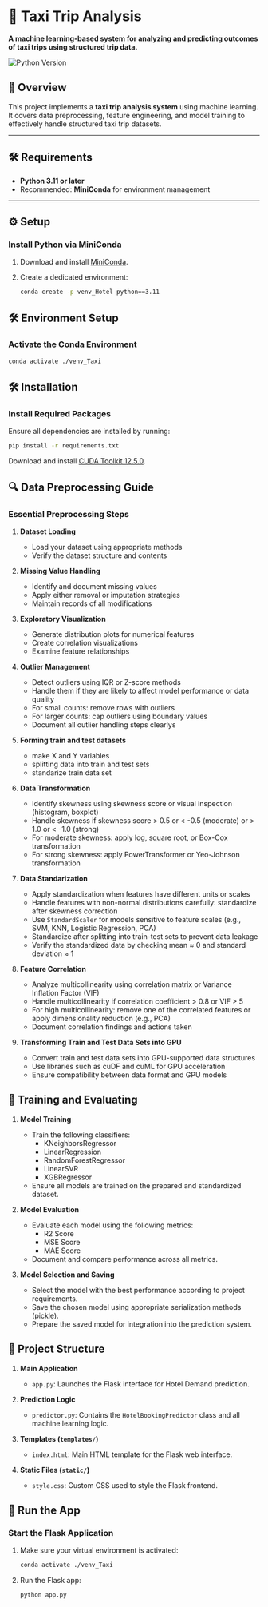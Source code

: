 # 🚖 Taxi Trip Analysis

**A machine learning-based system for analyzing and predicting outcomes of taxi trips using structured trip data.**  

![Python Version](https://img.shields.io/badge/python-3.11%2B-blue)

## 📌 Overview  

This project implements a **taxi trip analysis system** using machine learning. It covers data preprocessing, feature engineering, and model training to effectively handle structured taxi trip datasets.

---

## 🛠️ Requirements  

- **Python 3.11 or later**  
- Recommended: **MiniConda** for environment management  

---

## ⚙️ Setup  

### Install Python via MiniConda  

1. Download and install [MiniConda](https://docs.anaconda.com/free/miniconda/#quick-command-line-install).  
2. Create a dedicated environment:  

   ```bash  
   conda create -p venv_Hotel python==3.11 

## 🛠️ Environment Setup

### Activate the Conda Environment

```bash
conda activate ./venv_Taxi
```

## 🛠️ Installation

### Install Required Packages

Ensure all dependencies are installed by running:

```bash
pip install -r requirements.txt
```

Download and install [CUDA Toolkit 12.5.0](https://developer.nvidia.com/cuda-12-5-0-download-archive).  

## 🔍 Data Preprocessing Guide

### Essential Preprocessing Steps

1. **Dataset Loading**
   - Load your dataset using appropriate methods
   - Verify the dataset structure and contents

2. **Missing Value Handling**
   - Identify and document missing values
   - Apply either removal or imputation strategies
   - Maintain records of all modifications

3. **Exploratory Visualization**
   - Generate distribution plots for numerical features
   - Create correlation visualizations
   - Examine feature relationships

4. **Outlier Management**
   - Detect outliers using IQR or Z-score methods
   - Handle them if they are likely to affect model performance or data quality
   - For small counts: remove rows with outliers
   - For larger counts: cap outliers using boundary values
   - Document all outlier handling steps clearlys

5. **Forming train and test datasets**
   - make X and Y variables
   - splitting data into train and test sets
   - standarize train data set

6. **Data Transformation**
   - Identify skewness using skewness score or visual inspection (histogram, boxplot)
   - Handle skewness if skewness score > 0.5 or < -0.5 (moderate) or > 1.0 or < -1.0 (strong)
   - For moderate skewness: apply log, square root, or Box-Cox transformation
   - For strong skewness: apply PowerTransformer or Yeo-Johnson transformation

7. **Data Standarization**
   - Apply standardization when features have different units or scales  
   - Handle features with non-normal distributions carefully: standardize after skewness correction  
   - Use `StandardScaler` for models sensitive to feature scales (e.g., SVM, KNN, Logistic Regression, PCA)
   - Standardize after splitting into train-test sets to prevent data leakage  
   - Verify the standardized data by checking mean ≈ 0 and standard deviation ≈ 1

8. **Feature Correlation**
   - Analyze multicollinearity using correlation matrix or Variance Inflation Factor (VIF)
   - Handle multicollinearity if correlation coefficient > 0.8 or VIF > 5
   - For high multicollinearity: remove one of the correlated features or apply dimensionality reduction (e.g., PCA)
   - Document correlation findings and actions taken

9. **Transforming Train and Test Data Sets into GPU**
    - Convert train and test data sets into GPU-supported data structures
    - Use libraries such as cuDF and cuML for GPU acceleration
    - Ensure compatibility between data format and GPU models

## 🎯 Training and Evaluating

1. **Model Training**
   - Train the following classifiers:
     - KNeighborsRegressor
     - LinearRegression
     - RandomForestRegressor
     - LinearSVR
     - XGBRegressor
   - Ensure all models are trained on the prepared and standardized dataset.

2. **Model Evaluation**
   - Evaluate each model using the following metrics:
     - R2 Score
     - MSE Score
     - MAE Score
   - Document and compare performance across all metrics.

3. **Model Selection and Saving**
   - Select the model with the best performance according to project requirements.
   - Save the chosen model using appropriate serialization methods (pickle).
   - Prepare the saved model for integration into the prediction system.

## 📁 Project Structure

1. **Main Application**
   - `app.py`: Launches the Flask interface for Hotel Demand prediction.

2. **Prediction Logic**
   - `predictor.py`: Contains the `HotelBookingPredictor` class and all machine learning logic.

3. **Templates (`templates/`)**
   - `index.html`: Main HTML template for the Flask web interface.

4. **Static Files (`static/`)**
   - `style.css`: Custom CSS used to style the Flask frontend.

## 🚀 Run the App

### Start the Flask Application

1. Make sure your virtual environment is activated:

   ```bash
   conda activate ./venv_Taxi
2. Run the Flask app:

   ```bash
   python app.py
